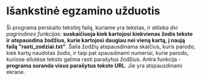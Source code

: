 # Išankstinė egzamino užduotis

Ši programa perskaito tekstinį failą, kuriame yra tekstas, ir _atlieka dvi pagrindines funkcijas_: **suskaičiuoja kiek kartojosi kiekvienas žodis tekste ir atspausdina žodžius, kurie kartojosi daugiau nei vieną kartą, į naują failą "rasti_zodziai.txt"**. Šalia žodžių atspausdinama skaičius, kuris parodo, kiek kartų naudotas žodis, ir taip pat spausdinami numeriai, kurie parodo, kuriose eilutėse teksto galima rasti parašytus žodžius. Antra funkcija - **programa suranda visus parašytus tekste URL**. Jie yra atspausdinami ekrane.  
